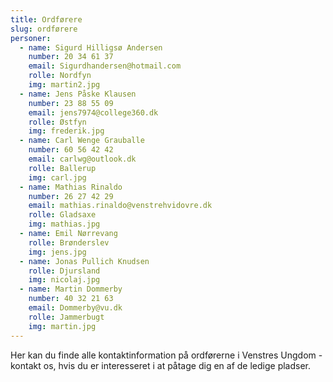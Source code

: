 ```yaml
---
title: Ordførere
slug: ordførere
personer:
  - name: Sigurd Hilligsø Andersen
    number: 20 34 61 37
    email: Sigurdhandersen@hotmail.com
    rolle: Nordfyn
    img: martin2.jpg
  - name: Jens Påske Klausen
    number: 23 88 55 09
    email: jens7974@college360.dk
    rolle: Østfyn
    img: frederik.jpg
  - name: Carl Wenge Grauballe
    number: 60 56 42 42
    email: carlwg@outlook.dk
    rolle: Ballerup
    img: carl.jpg
  - name: Mathias Rinaldo
    number: 26 27 42 29
    email: mathias.rinaldo@venstrehvidovre.dk
    rolle: Gladsaxe
    img: mathias.jpg
  - name: Emil Nørrevang
    rolle: Brønderslev
    img: jens.jpg
  - name: Jonas Pullich Knudsen
    rolle: Djursland
    img: nicolaj.jpg
  - name: Martin Dommerby
    number: 40 32 21 63
    email: Dommerby@vu.dk
    rolle: Jammerbugt
    img: martin.jpg
---
```


Her kan du finde alle kontaktinformation på ordførerne i Venstres Ungdom - kontakt os, hvis du er interesseret i at påtage dig en af de ledige pladser.

